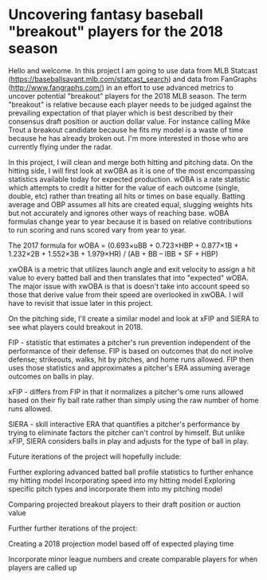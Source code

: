 # Uncovering fantasy baseball "breakout" players for the 2018 season

Hello and welcome. In this project I am going to use data from MLB Statcast (https://baseballsavant.mlb.com/statcast_search) and data from FanGraphs (http://www.fangraphs.com/) in an effort to use advanced metrics to uncover potential "breakout" players for the 2018 MLB season. The term "breakout" is relative because each player needs to be judged against the prevailing expectation of that player which is best described by their consensus draft position or auction dollar value. For instance calling Mike Trout a breakout candidate because he fits my model is a waste of time because he has already broken out. I'm more interested in those who are currently flying under the radar.

In this project, I will clean and merge both hitting and pitching data. On the hitting side, I will first look at xwOBA as it is one of the most encompassing statistics available today for expected production. wOBA is a rate statistic which attempts to credit a hitter for the value of each outcome (single, double, etc) rather than treating all hits or times on base equally. Batting average and OBP assumes all hits are created equal, slugging weights hits but not accurately and ignores other ways of reaching base. wOBA formulas change year to year because it is based on relative contributions to run scoring and runs scored vary from year to year.

The 2017 formula for wOBA = (0.693×uBB + 0.723×HBP + 0.877×1B + 1.232×2B + 1.552×3B + 1.979×HR) / (AB + BB – IBB + SF + HBP)

xwOBA is a metric that utilizes launch angle and exit velocity to assign a hit value to every batted ball and then translates that into "expected" wOBA. The major issue with xwOBA is that is doesn't take into account speed so those that derive value from their speed are overlooked in xwOBA. I will have to revisit that issue later in this project. 

On the pitching side, I'll create a similar model and look at xFIP and SIERA to see what players could breakout in 2018. 

FIP - statistic that estimates a pitcher's run prevention independent of the performance of their defense. FIP is based on outcomes that do not inolve defense; strikeouts, walks, hit by pitches, and home runs allowed. FIP then uses those statistics and approximates a pitcher's ERA assuming average outcomes on balls in play.

xFIP - differs from FIP in that it normalizes a pitcher's ome runs allowed based on their fly ball rate rather than simply using the raw number of home runs allowed.

SIERA - skill interactive ERA that quantifies a pitcher's performance by trying to eliminate factors the pitcher can't control by himself. But unlike xFIP, SIERA considers balls in play and adjusts for the type of ball in play.


Future iterations of the project will hopefully include:

Further exploring advanced batted ball profile statistics to further enhance my hitting model
Incorporating speed into my hitting model
Exploring specific pitch types and incorporate them into my pitching model

Comparing projected breakout players to their draft position or auction value

Further further iterations of the project:

Creating a 2018 projection model based off of expected playing time

Incorporate minor league numbers and create comparable players for when players are called up
